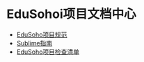 # EduSohoi项目文档中心

* [EduSoho项目规范](https://github.com/wenqinruan/Edusoho-Ducument/blob/master/EduSoho%E9%A1%B9%E7%9B%AE%E8%A7%84%E8%8C%83.md)
* [Sublime指南](https://github.com/wenqinruan/Edusoho-Ducument/blob/master/Sublime%E6%8C%87%E5%8D%97.md)
* [EduSoho项目检查清单](https://github.com/wenqinruan/Edusoho-Ducument/blob/master/EduSoho%E9%A1%B9%E7%9B%AE%E6%A3%80%E6%9F%A5%E6%B8%85%E5%8D%95.md)

